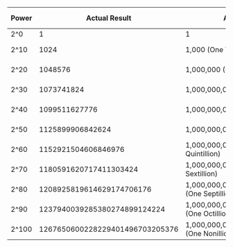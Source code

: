 | Power | Actual Result                   | Approximate Result                                    | Full Name      | Short Name |
| ----- | ------------------------------- | ----------------------------------------------------- | -------------- | ---------- |
| 2^0   | 1                               | 1                                                     | One            | 1          |
| 2^10  | 1024                            | 1,000 (One Thousand)                                  | One Kilobyte   | 1 KB       |
| 2^20  | 1048576                         | 1,000,000 (One Million)                               | One Megabyte   | 1 MB       |
| 2^30  | 1073741824                      | 1,000,000,000 (One Billion)                           | One Gigabyte   | 1 GB       |
| 2^40  | 1099511627776                   | 1,000,000,000,000 (One Trillion)                      | One Terabyte   | 1 TB       |
| 2^50  | 1125899906842624                | 1,000,000,000,000,000 (One Quadrillion)               | One Petabyte   | 1 PB       |
| 2^60  | 1152921504606846976             | 1,000,000,000,000,000,000 (One Quintillion)           | One Exabyte    | 1 EB       |
| 2^70  | 1180591620717411303424          | 1,000,000,000,000,000,000,000 (One Sextillion)        | One Zettabyte  | 1 ZB       |
| 2^80  | 1208925819614629174706176       | 1,000,000,000,000,000,000,000,000 (One Septillion)    | One Yottabyte  | 1 YB       |
| 2^90  | 1237940039285380274899124224    | 1,000,000,000,000,000,000,000,000,000 (One Octillion) | One Brontobyte | 1 BB       |
| 2^100 | 1267650600228229401496703205376 | 1,000,000,000,000,000,000,000,000,000 (One Nonillion) | One Geopbyte   | 1 GeB      |
